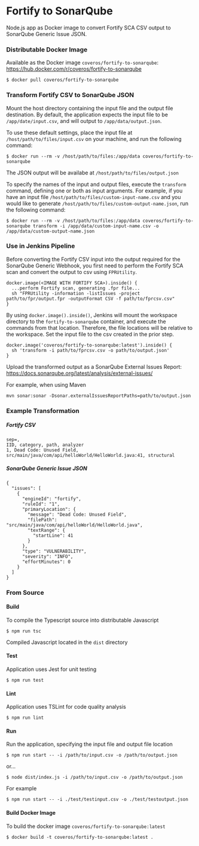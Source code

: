 # Fortify to SonarQube

Node.js app as Docker image to convert Fortify SCA CSV output to SonarQube Generic Issue JSON. 

### Distributable Docker Image

Available as the Docker image `coveros/fortify-to-sonarqube`: https://hub.docker.com/r/coveros/fortify-to-sonarqube

```
$ docker pull coveros/fortify-to-sonarqube
```

### Transform Fortify CSV to SonarQube JSON

Mount the host directory containing the input file and the output file destination. By default, the application
expects the input file to be `/app/date/input.csv`, and will output to `/app/data/output.json`. 

To use these default settings, place the input file at `/host/path/to/files/input.csv` on your machine, and run the
following command:

```
$ docker run --rm -v /host/path/to/files:/app/data coveros/fortify-to-sonarqube
```

The JSON output will be availabe at `/host/path/to/files/output.json`

To specify the names of the input and output files, execute the `transform` command, defining one or
both as input arguments. For example, if you have an input file `/host/path/to/files/custom-input-name.csv` and you would
like to generate `/host/path/to/files/custom-output-name.json`, run the following command:

```
$ docker run --rm -v /host/path/to/files:/app/data coveros/fortify-to-sonarqube transform -i /app/data/custom-input-name.csv -o /app/data/custom-output-name.json
```

### Use in Jenkins Pipeline

Before converting the Fortify CSV input into the output required for the SonarQube Generic Webhook, you first need to
perform the Fortify SCA scan and convert the output to csv using `FPRUtility`.

```
docker.image(<IMAGE WITH FORTIFY SCA>).inside() {
  ...perform Fortify scan, generating .fpr file...
  sh "FPRUtility -information -listIssues -project path/to/fpr/output.fpr -outputFormat CSV -f path/to/fprcsv.csv"
}
```

By using `docker.image().inside()`, Jenkins will mount the workspace directory to the `fortify-to-sonarqube` container, 
and execute the commands from that location. Therefore, the file locations will be relative to the workspace. Set the
input file to the csv created in the prior step.

```
docker.image('coveros/fortify-to-sonarqube:latest').inside() {
  sh 'transform -i path/to/fprcsv.csv -o path/to/output.json'
}
```

Upload the transformed output as a SonarQube External Issues Report: https://docs.sonarqube.org/latest/analysis/external-issues/

For example, when using Maven

```
mvn sonar:sonar -Dsonar.externalIssuesReportPaths=path/to/output.json
```

### Example Transformation

##### Fortify CSV 
```
sep=,
IID, category, path, analyzer
1, Dead Code: Unused Field, src/main/java/com/api/helloWorld/HelloWorld.java:41, structural
```

##### SonarQube Generic Issue JSON

```
{
  "issues": [
    {
      "engineId": "fortify",
      "ruleId": "1",
      "primaryLocation": {
        "message": "Dead Code: Unused Field",
        "filePath": "src/main/java/com/api/helloWorld/HelloWorld.java",
        "textRange": {
          "startLine": 41
        }
      },
      "type": "VULNERABILITY",
      "severity": "INFO",
      "effortMinutes": 0
    }
  ]
}
```


### From Source

#### Build

To compile the Typescript source into distributable Javascript

```
$ npm run tsc
```

Compiled Javascript located in the `dist` directory 

#### Test

Application uses Jest for unit testing

```
$ npm run test
```

#### Lint

Application uses TSLint for code quality analysis

```
$ npm run lint 
```

#### Run

Run the application, specifying the input file and output file location

```
$ npm run start -- -i /path/to/input.csv -o /path/to/output.json
```

or...

```
$ node dist/index.js -i /path/to/input.csv -o /path/to/output.json
```

For example

```
$ npm run start -- -i ./test/testinput.csv -o ./test/testoutput.json
```

#### Build Docker Image

To build the docker image `coveros/fortify-to-sonarqube:latest`

```
$ docker build -t coveros/fortify-to-sonarqube:latest .
```
